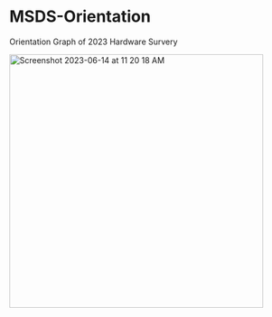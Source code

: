 # MSDS-Orientation

Orientation Graph of 2023 Hardware Survery



<img width="449" alt="Screenshot 2023-06-14 at 11 20 18 AM" src="https://github.com/jackiefraley/MSDS-Orientation/assets/136497986/473af37e-088f-474e-a1d3-f5c520b99e52">
